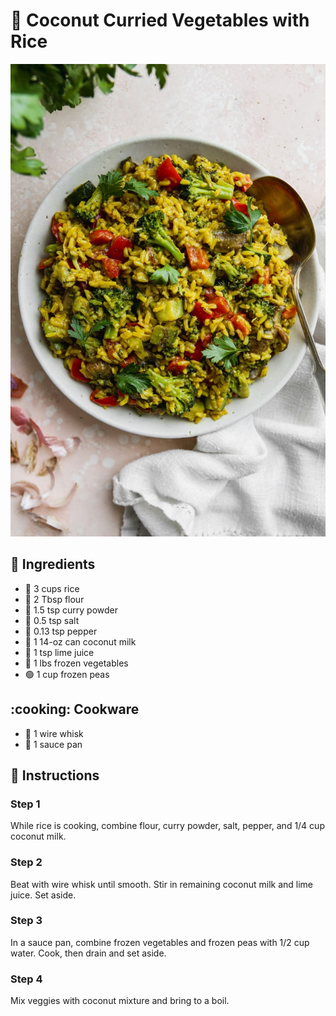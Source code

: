 # :coconut: Coconut Curried Vegetables with Rice

![Coconut Curried Vegetables with Rice](../assets/images/coconut-curried-vegetables-with-rice.jpg)

## :salt: Ingredients

- :rice: 3 cups rice
- :ear_of_rice: 2 Tbsp flour
- :curry: 1.5 tsp curry powder
- :salt: 0.5 tsp salt
- :salt: 0.13 tsp pepper
- :coconut: 1 14-oz can coconut milk
- :lemon: 1 tsp lime juice
- :carrot: 1 lbs frozen vegetables
- :green_circle: 1 cup frozen peas

## :cooking: Cookware

- :birthday: 1 wire whisk
- :shallow_pan_of_food: 1 sauce pan

## :pencil: Instructions

### Step 1

While rice is cooking, combine flour, curry powder, salt, pepper, and 1/4 cup coconut milk.

### Step 2

Beat with wire whisk until smooth. Stir in remaining coconut milk and lime juice. Set aside.

### Step 3

In a sauce pan, combine frozen vegetables and frozen peas with 1/2 cup water. Cook, then drain and set aside.

### Step 4

Mix veggies with coconut mixture and bring to a boil.
